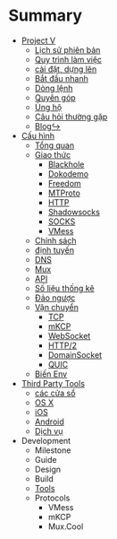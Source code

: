 # Summary

* [Project V](README.md) 
  * [Lịch sử phiên bản](welcome/versions.md)
  * [Quy trình làm việc](welcome/workflow.md)
  * [cài đặt, dựng lên](welcome/install.md)
  * [Bắt đầu nhanh](welcome/start.md)
  * [Dòng lệnh](welcome/command.md)
  * [Quyên góp](welcome/donate.md)
  * [Ủng hộ](welcome/help.md)
  * [Câu hỏi thường gặp](welcome/faq.md)
  * [Blog&#8618;](https://steemit.com/@v2ray)
* [Cấu hình](configuration/README.md) 
  * [Tổng quan](configuration/overview.md)
  * [Giao thức](configuration/protocols.md) 
    * [Blackhole](configuration/protocols/blackhole.md)
    * [Dokodemo](configuration/protocols/dokodemo.md)
    * [Freedom](configuration/protocols/freedom.md)
    * [MTProto](configuration/protocols/mtproto.md)
    * [HTTP](configuration/protocols/http.md)
    * [Shadowsocks](configuration/protocols/shadowsocks.md)
    * [SOCKS](configuration/protocols/socks.md)
    * [VMess](configuration/protocols/vmess.md)
  * [Chính sách](configuration/policy.md)
  * [định tuyến](configuration/routing.md)
  * [DNS](configuration/dns.md)
  * [Mux](configuration/mux.md)
  * [API](configuration/api.md)
  * [Số liệu thống kê](configuration/stats.md)
  * [Đảo ngược](configuration/reverse.md)
  * [Vận chuyển](configuration/transport.md) 
    * [TCP](configuration/transport/tcp.md)
    * [mKCP](configuration/transport/mkcp.md)
    * [WebSocket](configuration/transport/websocket.md)
    * [HTTP/2](configuration/transport/h2.md)
    * [DomainSocket](configuration/transport/domainsocket.md)
    * [QUIC](configuration/transport/quic.md)
  * [Biến Env](configuration/env.md)
* [Third Party Tools](ui_client/README.md) 
  * [các cửa sổ](ui_client/windows.md)
  * [OS X](ui_client/osx.md)
  * [iOS](ui_client/ios.md)
  * [Android](ui_client/android.md)
  * [Dịch vụ](ui_client/service.md)
* Development 
  * Milestone
  * Guide
  * Design
  * Build
  * [Tools](developer/tools.md)
  * Protocols 
    * VMess
    * mKCP
    * Mux.Cool